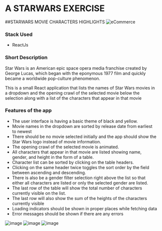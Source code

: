 # A STARWARS EXERCISE
##STARWARS MOVIE CHARACTERS HIGHLIGHTS
![eCommerce](https://res.cloudinary.com/crdev/image/upload/v1652249215/github_repos/starwar1_tpczbd.png)

### Stack Used
* ReactJs

### Short Description
Star Wars is an American epic space opera media franchise created by 
George Lucas, which began with the eponymous 1977 film and quickly 
became a worldwide pop-culture phenomenon.

This is a small React application that lists the names of 
Star Wars movies in a dropdown and the opening crawl of the selected movie 
below the selection along with a list of the characters that appear in that 
movie

### Features of the app
* The user interface is having a basic theme of black and yellow.
* Movie names in the dropdown are sorted by release date from 
  earliest to newest
* There should be no movie selected initially and the app should show 
  the Star Wars logo instead of movie information.
* The opening crawl of the selected movie is animated.
*  All characters that appear in that movie are listed showing name, 
gender, and height in the form of a table.
*  Character list can be sorted by clicking on the table headers.
*   Clicking on the same header twice toggles the sort order by the field 
between ascending and descending.
*  There is also be a gender filter selection right above the list so that 
either all characters are listed or only the selected gender are listed.
*  The last row of the table will show the total number of
characters currently visible on the list.
*  The last row will also show the sum of the heights of the characters
currently visible
*  Loading indicators should be shown in proper places while fetching 
data
*  Error messages should be shown if there are any errors


![image](https://res.cloudinary.com/crdev/image/upload/v1652249215/github_repos/starwar2_t44ozk.png)
![image](https://res.cloudinary.com/crdev/image/upload/v1652249215/github_repos/starwar3_audkch.png)
![image](https://res.cloudinary.com/crdev/image/upload/v1652249215/github_repos/starwar4_x1bzcs.png)
